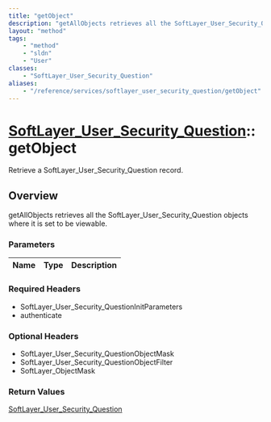 ```yaml
---
title: "getObject"
description: "getAllObjects retrieves all the SoftLayer_User_Security_Question objects where it is set to be viewable."
layout: "method"
tags:
    - "method"
    - "sldn"
    - "User"
classes:
    - "SoftLayer_User_Security_Question"
aliases:
    - "/reference/services/softlayer_user_security_question/getObject"
---
```

# [SoftLayer_User_Security_Question](/reference/services/SoftLayer_User_Security_Question)::getObject

Retrieve a SoftLayer_User_Security_Question record.


## Overview 
getAllObjects retrieves all the SoftLayer_User_Security_Question objects where it is set to be viewable. 

### Parameters 
|Name | Type | Description |
| --- | --- | --- |


### Required Headers
* SoftLayer_User_Security_QuestionInitParameters
* authenticate

### Optional Headers
* SoftLayer_User_Security_QuestionObjectMask
* SoftLayer_User_Security_QuestionObjectFilter
* SoftLayer_ObjectMask

### Return Values
<a href='/reference/datatypes/SoftLayer_User_Security_Question'>SoftLayer_User_Security_Question </a>

